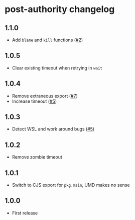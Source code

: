 # post-authority changelog

## 1.1.0

* Add `blame` and `kill` functions ([#2](https://github.com/Rich-Harris/port-authority/issues/2))

## 1.0.5

* Clear existing timeout when retrying in `wait`

## 1.0.4

* Remove extraneous export ([#7](https://github.com/Rich-Harris/port-authority/pull/7))
* Increase timeout ([#5](https://github.com/Rich-Harris/port-authority/pull/6))

## 1.0.3

* Detect WSL and work around bugs ([#5](https://github.com/Rich-Harris/port-authority/pull/5))

## 1.0.2

* Remove zombie timeout

## 1.0.1

* Switch to CJS export for `pkg.main`, UMD makes no sense

## 1.0.0

* First release